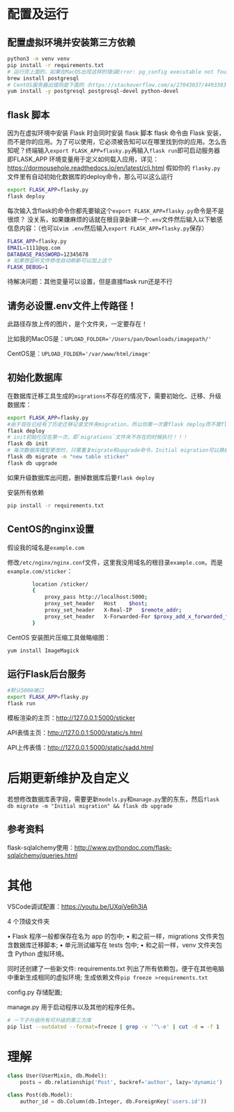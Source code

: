 # 配置及运行

## 配置虚拟环境并安装第三方依赖

```bash
python3 -m venv venv
pip install -r requirements.txt
# 运行完上面的，如果在MacOS出现这样的错误Error: pg_config executable not found. 就安装下面的 
brew install postgresql
# CentOS服务器出错则是下面的（https://stackoverflow.com/a/27043037/4493393）
yum install -y postgresql postgresql-devel python-devel
```
##  flask 脚本
因为在虚拟环境中安装 Flask 时会同时安装 flask 脚本
flask 命令由 Flask 安装，而不是你的应用。为了可以使用，它必须被告知可以在哪里找到你的应用。怎么告知呢？终端输入`export FLASK_APP=flasky.py`再输入`flask run`即可启动服务器
即FLASK_APP 环境变量用于定义如何载入应用，详见：https://dormousehole.readthedocs.io/en/latest/cli.html
假如你的 `flasky.py` 文件里有自动初始化数据库的deploy命令，那么可以这么运行

``` bash
export FLASK_APP=flasky.py
flask deploy
```

每次输入含flask的命令你都先要输这个`export FLASK_APP=flasky.py`命令是不是很烦？
没关系，如果嫌麻烦的话就在根目录新建一个`.env`文件然后输入以下敏感信息内容：（也可以`vim .env`然后输入`export FLASK_APP=flasky.py`保存）

``` bash
FLASK_APP=flasky.py
EMAIL=1111@qq.com
DATABASE_PASSWORD=12345678
# 如果想监听文件修改自动刷新可以加上这个
FLASK_DEBUG=1
```
待解决问题：其他变量可以设置，但是直接flask run还是不行
## 请务必设置.env文件上传路径！

此路径存放上传的图片，是个文件夹，一定要存在！

比如我的MacOS是：`UPLOAD_FOLDER='/Users/pan/Downloads/imagepath/'`

CentOS是：`UPLOAD_FOLDER='/var/www/html/image'`

## 初始化数据库

在数据库迁移工具生成的`migrations`不存在的情况下，需要初始化、迁移、升级数据库：

```bash
export FLASK_APP=flasky.py
#由于现在已经有了历史迁移记录文件夹migration，所以你第一次要flask deploy而不需flask db init：
flask deploy
# init初始化仅在第一次，即`migrations`文件夹不存在的时候执行！！！
flask db init
# 每次数据库模型更改时，只需重复migrate和upgrade命令，Initial migration可以换成自己的注释
flask db migrate -m "new table sticker"
flask db upgrade
```

如果升级数据库出问题，删掉数据库后要`flask deploy`



安装所有依赖

``` bash
pip install -r requirements.txt
```

## CentOS的nginx设置

假设我的域名是`example.com`

修改`/etc/nginx/nginx.conf`文件，这里我没用域名的根目录`example.com`，而是`example.com/sticker`：

``` bash
        location /sticker/ 
        {
            proxy_pass http://localhost:5000;
            proxy_set_header   Host    $host;
            proxy_set_header   X-Real-IP   $remote_addr;
            proxy_set_header   X-Forwarded-For $proxy_add_x_forwarded_for;
        }
```

CentOS 安装图片压缩工具做略缩图：
``` bash
yum install ImageMagick
```

## 运行Flask后台服务

``` bash
#默认5000端口
export FLASK_APP=flasky.py
flask run
```


模板渲染的主页：http://127.0.0.1:5000/sticker

API表情主页：http://127.0.0.1:5000/static/s.html

API上传表情：http://127.0.0.1:5000/static/sadd.html

# 后期更新维护及自定义

若想修改数据库表字段，需要更新`models.py`和`manage.py`里的东东，然后`flask db migrate -m "Initial migration" && flask db upgrade`

## 参考资料

flask-sqlalchemy使用：http://www.pythondoc.com/flask-sqlalchemy/queries.html

# 其他

VSCode调试配置：https://youtu.be/UXqiVe6h3lA

4 个顶级文件夹

• Flask 程序一般都保存在名为 app 的包中;
• 和之前一样，migrations 文件夹包含数据库迁移脚本;
• 单元测试编写在 tests 包中;
• 和之前一样，venv 文件夹包含 Python 虚拟环境。

同时还创建了一些新文件:
requirements.txt 列出了所有依赖包，便于在其他电脑中重新生成相同的虚拟环境;
生成依赖文件`pip freeze >requirements.txt`


config.py 存储配置;

manage.py 用于启动程序以及其他的程序任务。

```bash
# 一下子升级所有可升级的第三方库
pip list --outdated --format=freeze | grep -v '^\-e' | cut -d = -f 1  | xargs -n1 pip install -U
```





# 理解



```python
class User(UserMixin, db.Model):
    posts = db.relationship('Post', backref='author', lazy='dynamic')

class Post(db.Model):
    author_id = db.Column(db.Integer, db.ForeignKey('users.id'))

```

